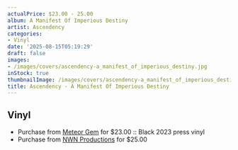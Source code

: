 ```yaml
---
actualPrice: $23.00 - 25.00
album: A Manifest Of Imperious Destiny
artist: Ascendency
categories:
- Vinyl
date: '2025-08-15T05:19:29'
draft: false
images:
- /images/covers/ascendency-a_manifest_of_imperious_destiny.jpg
inStock: true
thumbnailImage: /images/covers/ascendency-a_manifest_of_imperious_destiny-thumb.jpg
title: Ascendency - A Manifest Of Imperious Destiny
---
```


## Vinyl
* Purchase from [Meteor Gem](https://meteor-gem.com/products/ascendency-a-manifest-of-imperious-destiny-lp) for $23.00 :: Black 2023 press vinyl
* Purchase from [NWN Productions](http://shop.nwnprod.com/index.php?route=product/product&path=75&product_id=44861&sort=pd.name&order=ASC) for $25.00
